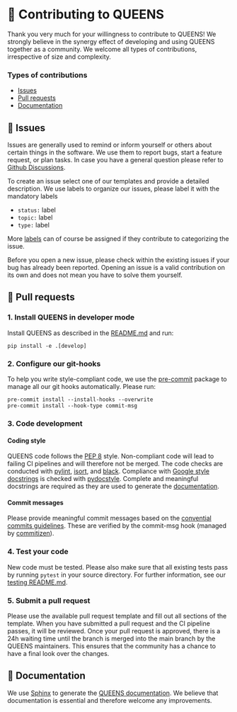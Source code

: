 # :busts_in_silhouette: Contributing to QUEENS
Thank you very much for your willingness to contribute to QUEENS! We strongly believe in the synergy
effect of developing and using QUEENS together as a community. We welcome all types of
contributions, irrespective of size and complexity.

### Types of contributions
- [Issues](#rotating_light-Issues)
- [Pull requests](#fishing_pole_and_fish-pull-requests)
- [Documentation](#book-documentation)


## :rotating_light: Issues
Issues are generally used to remind or inform yourself or others about certain things in the
software. We use them to report bugs, start a feature request, or plan tasks. In case you have a
general question please refer to [Github Discussions](https://github.com/queens-py/queens/discussions).

To create an issue select one of our templates and provide a detailed description. We use labels
to organize our issues, please label it with the mandatory labels
- `status:` label
- `topic:` label
- `type:` label

More [labels](https://github.com/queens-py/queens/labels) can of course be assigned if they
contribute to categorizing the issue.

Before you open a new issue, please check within the existing issues if your bug has
already been reported. Opening an issue is a valid contribution on its own and does not mean you
have to solve them yourself.


## :fishing_pole_and_fish: Pull requests

### 1. Install QUEENS in developer mode
Install QUEENS as described in the [README.md](README.md) and run:
```
pip install -e .[develop]
```

### 2. Configure our git-hooks
To help you write style-compliant code, we use the [pre-commit](https://pre-commit.com/) package to manage all our git
hooks automatically. Please run:
```
pre-commit install --install-hooks --overwrite
pre-commit install --hook-type commit-msg
```

### 3. Code development

#### Coding style
QUEENS code follows the [PEP 8](https://www.python.org/dev/peps/pep-0008/) style. Non-compliant code
will lead to failing CI pipelines and will therefore not be merged.
The code checks are conducted with [pylint](https://pylint.org/),
[isort](https://github.com/PyCQA/isort), and [black](https://github.com/psf/black).
Compliance with [Google style docstrings](https://github.com/google/styleguide/blob/gh-pages/pyguide.md#38-comments-and-docstrings)
is checked with [pydocstyle](https://github.com/PyCQA/pydocstyle).
Complete and meaningful docstrings are required as they are used to generate the
[documentation](#reading-and-writing-documentation).

#### Commit messages
Please provide meaningful commit messages based on the
[convential commits guidelines](https://www.conventionalcommits.org/en/v1.0.0/).
These are verified by the commit-msg hook (managed by [commitizen](https://github.com/commitizen-tools/commitizen)).

### 4. Test your code
New code must be tested. Please also make sure that all existing tests pass by running `pytest` in
your source directory. For further information, see our [testing README.md](tests/README.md).

### 5. Submit a pull request
Please use the available pull request template and fill out all sections of the template.
When you have submitted a pull request and the CI pipeline passes, it will be reviewed.
Once your pull request is approved, there is a 24h waiting time until the branch is merged into the
main branch by the QUEENS maintainers. This ensures that the community has a chance to have a final look over the changes.


## :book: Documentation
We use [Sphinx](https://www.sphinx-doc.org/en/master/#) to generate the
[QUEENS documentation](https://queens-py.github.io/queens).
We believe that documentation is essential and therefore welcome any improvements.
